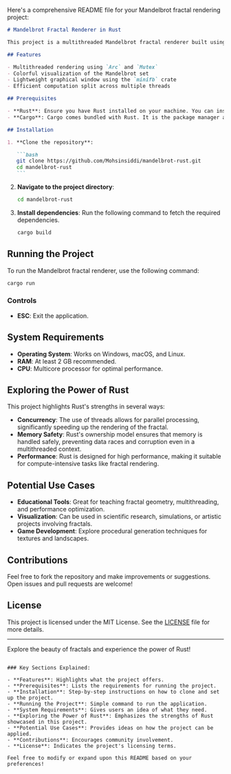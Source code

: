 Here's a comprehensive README file for your Mandelbrot fractal rendering project:

````markdown
# Mandelbrot Fractal Renderer in Rust

This project is a multithreaded Mandelbrot fractal renderer built using Rust. It showcases Rust's concurrency and memory safety features while rendering complex fractals in real-time.

## Features

- Multithreaded rendering using `Arc` and `Mutex`
- Colorful visualization of the Mandelbrot set
- Lightweight graphical window using the `minifb` crate
- Efficient computation split across multiple threads

## Prerequisites

- **Rust**: Ensure you have Rust installed on your machine. You can install it by following the instructions at [rustup.rs](https://rustup.rs/).
- **Cargo**: Cargo comes bundled with Rust. It is the package manager and build system for Rust projects.

## Installation

1. **Clone the repository**:

   ```bash
   git clone https://github.com/Mohsinsiddi/mandelbrot-rust.git
   cd mandelbrot-rust
   ```
````

2. **Navigate to the project directory**:

   ```bash
   cd mandelbrot-rust
   ```

3. **Install dependencies**: Run the following command to fetch the required dependencies.

   ```bash
   cargo build
   ```

## Running the Project

To run the Mandelbrot fractal renderer, use the following command:

```bash
cargo run
```

### Controls

- **ESC**: Exit the application.

## System Requirements

- **Operating System**: Works on Windows, macOS, and Linux.
- **RAM**: At least 2 GB recommended.
- **CPU**: Multicore processor for optimal performance.

## Exploring the Power of Rust

This project highlights Rust's strengths in several ways:

- **Concurrency**: The use of threads allows for parallel processing, significantly speeding up the rendering of the fractal.
- **Memory Safety**: Rust's ownership model ensures that memory is handled safely, preventing data races and corruption even in a multithreaded context.
- **Performance**: Rust is designed for high performance, making it suitable for compute-intensive tasks like fractal rendering.

## Potential Use Cases

- **Educational Tools**: Great for teaching fractal geometry, multithreading, and performance optimization.
- **Visualization**: Can be used in scientific research, simulations, or artistic projects involving fractals.
- **Game Development**: Explore procedural generation techniques for textures and landscapes.

## Contributions

Feel free to fork the repository and make improvements or suggestions. Open issues and pull requests are welcome!

## License

This project is licensed under the MIT License. See the [LICENSE](LICENSE) file for more details.

---

Explore the beauty of fractals and experience the power of Rust!

```

### Key Sections Explained:

- **Features**: Highlights what the project offers.
- **Prerequisites**: Lists the requirements for running the project.
- **Installation**: Step-by-step instructions on how to clone and set up the project.
- **Running the Project**: Simple command to run the application.
- **System Requirements**: Gives users an idea of what they need.
- **Exploring the Power of Rust**: Emphasizes the strengths of Rust showcased in this project.
- **Potential Use Cases**: Provides ideas on how the project can be applied.
- **Contributions**: Encourages community involvement.
- **License**: Indicates the project's licensing terms.

Feel free to modify or expand upon this README based on your preferences!
```
